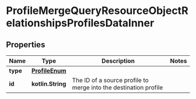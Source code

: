 
# ProfileMergeQueryResourceObjectRelationshipsProfilesDataInner

## Properties
| Name | Type | Description | Notes |
| ------------ | ------------- | ------------- | ------------- |
| **type** | [**ProfileEnum**](ProfileEnum.md) |  |  |
| **id** | **kotlin.String** | The ID of a source profile to merge into the destination profile |  |



